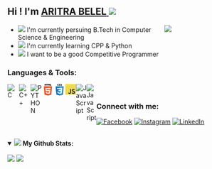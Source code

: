 ## Hi ! I'm [**ARITRA BELEL** ](https://github.com/belelaritra) <img src="https://raw.githubusercontent.com/MartinHeinz/MartinHeinz/master/wave.gif" width="30px">


<img align="right" width="30%" src="https://media4.giphy.com/media/jRf5fsn8G6YaogAWxn/giphy.gif" />

- <img src="https://media1.giphy.com/media/SUEN0j6R09jeEriEWr/giphy.gif" width="30px"> I'm currently persuing B.Tech in Computer Science & Engineering
- <img src="https://thumbs.gfycat.com/RaggedGoldenJoey-max-1mb.gif" width="30px"> I'm currently learning CPP & Python
- <img src="https://media4.giphy.com/media/gH85KtY9fX2yd9eG4F/giphy.gif" width="20px"> I want to be a good Competitive Programmer


### **Languages & Tools:**

<img align="left" alt="C" width="26px" src="https://raw.githubusercontent.com/jmnote/z-icons/master/svg/c.svg" />
<img align="left" alt="C++" width="26px" src="https://raw.githubusercontent.com/jmnote/z-icons/master/svg/cpp.svg" />
<img align="left" alt="PYTHON" width="26px" src="https://raw.githubusercontent.com/jmnote/z-icons/master/svg/python.svg" />
<img align="left" alt="HTML5" width="26px" src="https://raw.githubusercontent.com/github/explore/80688e429a7d4ef2fca1e82350fe8e3517d3494d/topics/html/html.png" />
<img align="left" alt="CSS3" width="26px" src="https://raw.githubusercontent.com/github/explore/80688e429a7d4ef2fca1e82350fe8e3517d3494d/topics/css/css.png"/>
<img align="left" alt="JavaScript" width="24px" src="https://raw.githubusercontent.com/github/explore/80688e429a7d4ef2fca1e82350fe8e3517d3494d/topics/javascript/javascript.png"/>
<img align="left" alt="JavaScript" width="24px" src="https://cdn.iconscout.com/icon/free/png-256/flutter-3628777-3030139.png"/>
<img align="left" alt="JavaScript" width="22px" src="https://upload.wikimedia.org/wikipedia/commons/7/7e/Dart-logo.png"/>
</br>

### **Connect with me:**
[<img align="top" alt="Facebook" width="35px" src="https://cliply.co/wp-content/uploads/2019/07/371907490_FACEBOOK_ICON_TRANSPARENT_400.gif" />](https://www.facebook.com/aritra.belel.7)  [<img align="top" alt="Instagram" width="38px" src="https://cliply.co/wp-content/uploads/2019/07/371907300_INSTAGRAM_ICON_TRANSPARENT_400.gif" />](https://www.instagram.com/belel.aritra/?hl=en)  [<img align="top" alt="LinkedIn" width="35px" src="https://cliply.co/wp-content/uploads/2021/02/372102050_LINKEDIN_ICON_TRANSPARENT_400.gif" />](https://www.linkedin.com/in/belelaritra)
</br>
##

<details open>
  <summary><b><img align="bottom" src="https://media.giphy.com/media/VEzBzSyEOKtXGuPIQw/giphy.gif" width="25px"> My Github Stats:</b></summary>
<br>
<img src="https://github-readme-stats.vercel.app/api?username=belelaritra&show_icons=true&theme=outrun&hide=issues&count_private=true" width ="50%"/> 
<img src="https://github-readme-stats.vercel.app/api/top-langs/?username=belelaritra&theme=radical&layout=compact" width ="40%"/>

</details>
